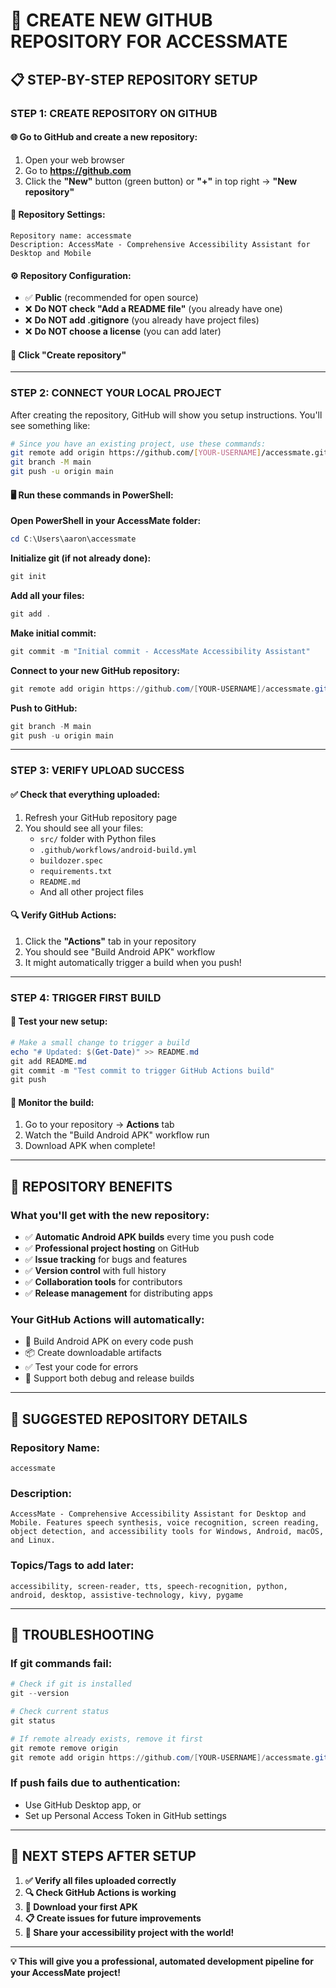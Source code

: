 # 🚀 **CREATE NEW GITHUB REPOSITORY FOR ACCESSMATE**

## 📋 **STEP-BY-STEP REPOSITORY SETUP**

### **STEP 1: CREATE REPOSITORY ON GITHUB**

#### **🌐 Go to GitHub and create a new repository:**
1. Open your web browser
2. Go to **https://github.com**
3. Click the **"New"** button (green button) or **"+"** in top right → **"New repository"**

#### **📝 Repository Settings:**
```
Repository name: accessmate
Description: AccessMate - Comprehensive Accessibility Assistant for Desktop and Mobile
```

#### **⚙️ Repository Configuration:**
- ✅ **Public** (recommended for open source)
- ❌ **Do NOT check "Add a README file"** (you already have one)
- ❌ **Do NOT add .gitignore** (you already have project files)
- ❌ **Do NOT choose a license** (you can add later)

#### **🎯 Click "Create repository"**

---

### **STEP 2: CONNECT YOUR LOCAL PROJECT**

After creating the repository, GitHub will show you setup instructions. You'll see something like:

```bash
# Since you have an existing project, use these commands:
git remote add origin https://github.com/[YOUR-USERNAME]/accessmate.git
git branch -M main
git push -u origin main
```

#### **🖥️ Run these commands in PowerShell:**

**Open PowerShell in your AccessMate folder:**
```powershell
cd C:\Users\aaron\accessmate
```

**Initialize git (if not already done):**
```powershell
git init
```

**Add all your files:**
```powershell
git add .
```

**Make initial commit:**
```powershell
git commit -m "Initial commit - AccessMate Accessibility Assistant"
```

**Connect to your new GitHub repository:**
```powershell
git remote add origin https://github.com/[YOUR-USERNAME]/accessmate.git
```

**Push to GitHub:**
```powershell
git branch -M main
git push -u origin main
```

---

### **STEP 3: VERIFY UPLOAD SUCCESS**

#### **✅ Check that everything uploaded:**
1. Refresh your GitHub repository page
2. You should see all your files:
   - `src/` folder with Python files
   - `.github/workflows/android-build.yml`
   - `buildozer.spec`
   - `requirements.txt`
   - `README.md`
   - And all other project files

#### **🔍 Verify GitHub Actions:**
1. Click the **"Actions"** tab in your repository
2. You should see "Build Android APK" workflow
3. It might automatically trigger a build when you push!

---

### **STEP 4: TRIGGER FIRST BUILD**

#### **🎯 Test your new setup:**
```powershell
# Make a small change to trigger a build
echo "# Updated: $(Get-Date)" >> README.md
git add README.md
git commit -m "Test commit to trigger GitHub Actions build"
git push
```

#### **📱 Monitor the build:**
1. Go to your repository → **Actions** tab
2. Watch the "Build Android APK" workflow run
3. Download APK when complete!

---

## 🎉 **REPOSITORY BENEFITS**

### **What you'll get with the new repository:**
- ✅ **Automatic Android APK builds** every time you push code
- ✅ **Professional project hosting** on GitHub
- ✅ **Issue tracking** for bugs and features
- ✅ **Version control** with full history
- ✅ **Collaboration tools** for contributors
- ✅ **Release management** for distributing apps

### **Your GitHub Actions will automatically:**
- 🔄 Build Android APK on every code push
- 📦 Create downloadable artifacts
- ✅ Test your code for errors
- 🚀 Support both debug and release builds

---

## 📝 **SUGGESTED REPOSITORY DETAILS**

### **Repository Name:**
```
accessmate
```

### **Description:**
```
AccessMate - Comprehensive Accessibility Assistant for Desktop and Mobile. Features speech synthesis, voice recognition, screen reading, object detection, and accessibility tools for Windows, Android, macOS, and Linux.
```

### **Topics/Tags to add later:**
```
accessibility, screen-reader, tts, speech-recognition, python, android, desktop, assistive-technology, kivy, pygame
```

---

## 🔧 **TROUBLESHOOTING**

### **If git commands fail:**
```powershell
# Check if git is installed
git --version

# Check current status
git status

# If remote already exists, remove it first
git remote remove origin
git remote add origin https://github.com/[YOUR-USERNAME]/accessmate.git
```

### **If push fails due to authentication:**
- Use GitHub Desktop app, or
- Set up Personal Access Token in GitHub settings

---

## 🎯 **NEXT STEPS AFTER SETUP**

1. **✅ Verify all files uploaded correctly**
2. **🔍 Check GitHub Actions is working**
3. **📱 Download your first APK**
4. **📋 Create issues for future improvements**
5. **🚀 Share your accessibility project with the world!**

---

**💡 This will give you a professional, automated development pipeline for your AccessMate project!**